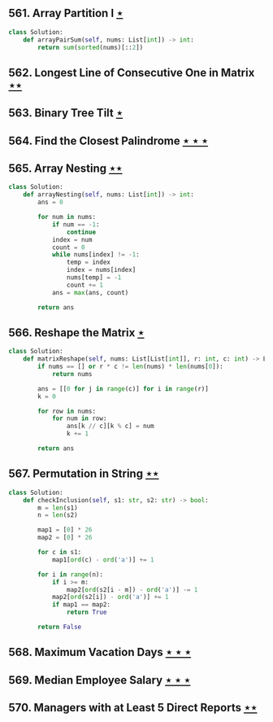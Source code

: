 ## 561. Array Partition I [$\star$](https://leetcode.com/problems/array-partition-i)

```python
class Solution:
    def arrayPairSum(self, nums: List[int]) -> int:
        return sum(sorted(nums)[::2])
```

## 562. Longest Line of Consecutive One in Matrix [$\star\star$](https://leetcode.com/problems/longest-line-of-consecutive-one-in-matrix)

## 563. Binary Tree Tilt [$\star$](https://leetcode.com/problems/binary-tree-tilt)

## 564. Find the Closest Palindrome [$\star\star\star$](https://leetcode.com/problems/find-the-closest-palindrome)

## 565. Array Nesting [$\star\star$](https://leetcode.com/problems/array-nesting)

```python
class Solution:
    def arrayNesting(self, nums: List[int]) -> int:
        ans = 0

        for num in nums:
            if num == -1:
                continue
            index = num
            count = 0
            while nums[index] != -1:
                temp = index
                index = nums[index]
                nums[temp] = -1
                count += 1
            ans = max(ans, count)

        return ans
```

## 566. Reshape the Matrix [$\star$](https://leetcode.com/problems/reshape-the-matrix)

```python
class Solution:
    def matrixReshape(self, nums: List[List[int]], r: int, c: int) -> List[List[int]]:
        if nums == [] or r * c != len(nums) * len(nums[0]):
            return nums

        ans = [[0 for j in range(c)] for i in range(r)]
        k = 0

        for row in nums:
            for num in row:
                ans[k // c][k % c] = num
                k += 1

        return ans
```

## 567. Permutation in String [$\star\star$](https://leetcode.com/problems/permutation-in-string)

```python
class Solution:
    def checkInclusion(self, s1: str, s2: str) -> bool:
        m = len(s1)
        n = len(s2)

        map1 = [0] * 26
        map2 = [0] * 26

        for c in s1:
            map1[ord(c) - ord('a')] += 1

        for i in range(n):
            if i >= m:
                map2[ord(s2[i - m]) - ord('a')] -= 1
            map2[ord(s2[i]) - ord('a')] += 1
            if map1 == map2:
                return True

        return False
```

## 568. Maximum Vacation Days [$\star\star\star$](https://leetcode.com/problems/maximum-vacation-days)

## 569. Median Employee Salary [$\star\star\star$](https://leetcode.com/problems/median-employee-salary)

## 570. Managers with at Least 5 Direct Reports [$\star\star$](https://leetcode.com/problems/managers-with-at-least-5-direct-reports)

